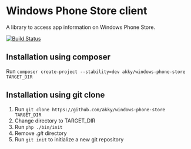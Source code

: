 # Windows Phone Store client

A library to access app information on Windows Phone Store.

[![Build Status](https://travis-ci.org/akky/windows-phone-store.png?branch=master)](http://travis-ci.org/akky/windows-phone-store)

## Installation using composer

Run `composer create-project --stability=dev akky/windows-phone-store TARGET_DIR`

## Installation using git clone

1. Run `git clone https://github.com/akky/windows-phone-store TARGET_DIR`
2. Change directory to TARGET_DIR
3. Run `php ./bin/init`
4. Remove *.git* directory
5. Run `git init` to initialize a new git repository
